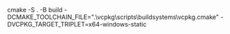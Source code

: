 cmake -S . -B build -DCMAKE_TOOLCHAIN_FILE=".\\vcpkg\\scripts\\buildsystems\\vcpkg.cmake" -DVCPKG_TARGET_TRIPLET=x64-windows-static

